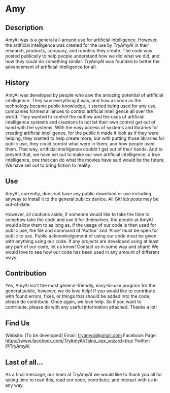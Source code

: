# Amy
## Description
AmyAI was is a general all-around use for artificial intelligence. However, the artificial intelligence was created for the use by TryAmyAI in their research, products, company, and robotics they create. The code was posted publically to help people understand how we did what we did, and how they could do something similar. TryAmyAI was founded to better the advancement of artificial intelligence for all.

## History
AmyAI was developed by people who saw the amazing potential of artificial intelligence. They saw everything it was, and how as soon as the technology became public knowledge, it started being used for any use, companies formed alliances to control artificial intelligence all over the world. They wanted to control the outflow and the uses of artificial intelligence systems and creations to not let their own control get out of hand with the systems. With the easy access of systems and libraries for creating artificial intelligence, for the public it made it look as if they were helping, they wanted to help create more, but with putting those libraries for public use, they could control what were in them, and how people used them. That way, artificial intelligence couldn't get out of their hands. And to prevent that, we have set out to make our own artificial intelligence, a true intelligence, one that can do what the movies have said would be the future. We have set out to bring fiction to reality.

## Use
AmyAI, currently, does not have any public download or use including anyway to install it to the general publics device. All GitHub posts may be out-of-date.

However, all cautions aside, if someone would like to take the time to somehow take the code and use it for theirselves, the people at AmyAI would allow them to as long as, if the usage of our code is then used for public use, the file and command of 'Author' and 'Alice' must be open for public to use. Public acknowledgement of using our code must be given with anything using our code. If any projects are developed using at least any part of our code, let us know! Contact us in some way and share! We would love to see how our code has been used in any amount of different ways.

## Contribution
Yes, AmyAI isn't the most general-friendly, easy-to-use program for the general public, however, we do love help! If you would like to contribute with found errors, fixes, or things that should be added into the code, please do contribute. Once again, we love help. So if you want to contribute, please do with any useful information attached. Thanks a lot!

## Find Us
Website: [To be developed]
Email: tryamyai@gmail.com
Facebook Page: https://www.facebook.com/TryAmyAI/?skip_nax_wizard=true
Twitter: \@TryAmyAI

## Last of all...
As a final message, our team at TryAmyAI we would like to thank you all for taking time to read this, read our code, contribute, and interact with us in any way.
